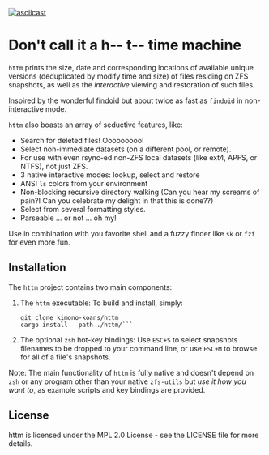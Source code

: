 [![asciicast](https://asciinema.org/a/WMf4IEAqqGuHSikUcpCe2kcbh.svg)](https://asciinema.org/a/WMf4IEAqqGuHSikUcpCe2kcbh)

# Don't call it a h-- t-- time machine

`httm` prints the size, date and corresponding locations of available unique versions (deduplicated by modify time and size) of files residing on ZFS snapshots, as well as the *interactive* viewing and restoration of such files.

Inspired by the wonderful [findoid](https://github.com/jimsalterjrs/sanoid) but about twice as fast as `findoid` in non-interactive mode.

`httm` also boasts an array of seductive features, like:

* Search for deleted files! Ooooooooo!
* Select non-immediate datasets (on a different pool, or remote).
* For use with even rsync-ed non-ZFS local datasets (like ext4, APFS, or NTFS), not just ZFS.
* 3 native interactive modes: lookup, select and restore
* ANSI `ls` colors from your environment
* Non-blocking recursive directory walking (Can you hear my screams of pain?!  Can you celebrate my delight in that this is done??)
* Select from several formatting styles.
* Parseable ... or not ...  oh my!

Use in combination with you favorite shell and a fuzzy finder like `sk` or `fzf` for even more fun.

## Installation

The `httm` project contains two main components:

1. The `httm` executable: To build and install, simply:
    ```curl --proto '=https' --tlsv1.2 -sSf https://sh.rustup.rs | sh 
    git clone kimono-koans/httm 
    cargo install --path ./httm/```
2. The optional `zsh` hot-key bindings: Use `ESC+S` to select snapshots filenames to be dropped to your command line, or use `ESC+M` to browse for all of a file's snapshots.  

Note: The main functionality of `httm` is fully native and doesn't depend on `zsh` or any program other than your native `zfs-utils` but *use it how you want to*, as example scripts and key bindings are provided.

## License

httm is licensed under the MPL 2.0 License - see the LICENSE file for more details.